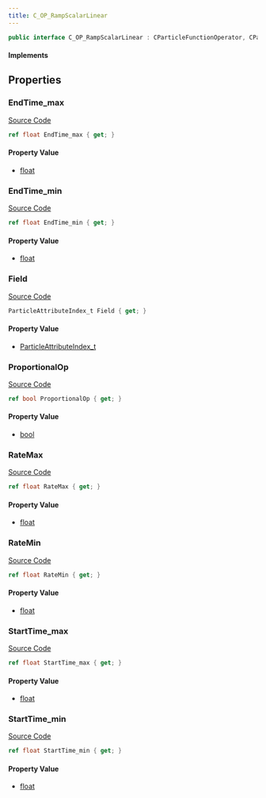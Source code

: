 ```yaml
---
title: C_OP_RampScalarLinear
---
```


```csharp
public interface C_OP_RampScalarLinear : CParticleFunctionOperator, CParticleFunction, ISchemaClass<CParticleFunction>, ISchemaClass<CParticleFunctionOperator>, ISchemaClass<C_OP_RampScalarLinear>, ISchemaField, ISchemaClass, INativeHandle
```

#### Implements

## Properties

### EndTime_max

[Source Code](https://github.com/swiftly-solution/swiftlys2/blob/beta/managed/src/SwiftlyS2.Generated/Schemas/Interfaces/C_OP_RampScalarLinear.cs#L26)

```csharp
ref float EndTime_max { get; }
```

#### Property Value

- [float](https://learn.microsoft.com/dotnet/api/system.single)

### EndTime_min

[Source Code](https://github.com/swiftly-solution/swiftlys2/blob/beta/managed/src/SwiftlyS2.Generated/Schemas/Interfaces/C_OP_RampScalarLinear.cs#L24)

```csharp
ref float EndTime_min { get; }
```

#### Property Value

- [float](https://learn.microsoft.com/dotnet/api/system.single)

### Field

[Source Code](https://github.com/swiftly-solution/swiftlys2/blob/beta/managed/src/SwiftlyS2.Generated/Schemas/Interfaces/C_OP_RampScalarLinear.cs#L28)

```csharp
ParticleAttributeIndex_t Field { get; }
```

#### Property Value

- [ParticleAttributeIndex_t](/docs/api/shared/schemadefinitions/particleattributeindex_t)

### ProportionalOp

[Source Code](https://github.com/swiftly-solution/swiftlys2/blob/beta/managed/src/SwiftlyS2.Generated/Schemas/Interfaces/C_OP_RampScalarLinear.cs#L30)

```csharp
ref bool ProportionalOp { get; }
```

#### Property Value

- [bool](https://learn.microsoft.com/dotnet/api/system.boolean)

### RateMax

[Source Code](https://github.com/swiftly-solution/swiftlys2/blob/beta/managed/src/SwiftlyS2.Generated/Schemas/Interfaces/C_OP_RampScalarLinear.cs#L18)

```csharp
ref float RateMax { get; }
```

#### Property Value

- [float](https://learn.microsoft.com/dotnet/api/system.single)

### RateMin

[Source Code](https://github.com/swiftly-solution/swiftlys2/blob/beta/managed/src/SwiftlyS2.Generated/Schemas/Interfaces/C_OP_RampScalarLinear.cs#L16)

```csharp
ref float RateMin { get; }
```

#### Property Value

- [float](https://learn.microsoft.com/dotnet/api/system.single)

### StartTime_max

[Source Code](https://github.com/swiftly-solution/swiftlys2/blob/beta/managed/src/SwiftlyS2.Generated/Schemas/Interfaces/C_OP_RampScalarLinear.cs#L22)

```csharp
ref float StartTime_max { get; }
```

#### Property Value

- [float](https://learn.microsoft.com/dotnet/api/system.single)

### StartTime_min

[Source Code](https://github.com/swiftly-solution/swiftlys2/blob/beta/managed/src/SwiftlyS2.Generated/Schemas/Interfaces/C_OP_RampScalarLinear.cs#L20)

```csharp
ref float StartTime_min { get; }
```

#### Property Value

- [float](https://learn.microsoft.com/dotnet/api/system.single)


